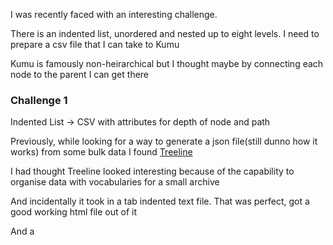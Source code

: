 I was recently faced with an interesting challenge. 

There is an indented list, unordered and nested up to eight levels. I need to prepare a csv file that I can take to Kumu

Kumu is famously non-heirarchical but I thought maybe by connecting each node to the parent I can get there

### Challenge 1
Indented List -> CSV with attributes for depth of node and path

Previously, while looking for a way to generate a json file(still dunno how it works) from some bulk data I found [Treeline](https://treeline.bellz.org)

I had thought Treeline looked interesting because of the capability to organise data with vocabularies for a small archive

And incidentally it took in a tab indented text file. That was perfect, got a good working html file out of it

And a 